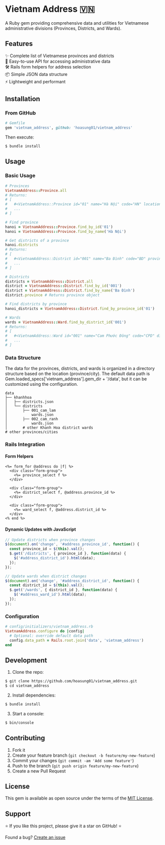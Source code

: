 # Vietnam Address 🇻🇳

A Ruby gem providing comprehensive data and utilities for Vietnamese administrative divisions (Provinces, Districts, and Wards).

## Features

✨ Complete list of Vietnamese provinces and districts  
🚀 Easy-to-use API for accessing administrative data  
🛠️ Rails form helpers for address selection  
📦 Simple JSON data structure  
⚡ Lightweight and performant  

## Installation

### From GitHub

```ruby
# Gemfile
gem 'vietnam_address', github: 'hoasung01/vietnam_address'
```

Then execute:
```bash
$ bundle install
```

## Usage

### Basic Usage

```ruby
# Provinces
VietnamAddress::Province.all
# Returns:
# [
#   #<VietnamAddress::Province id="01" name="Hà Nội" code="HN" location="ha-noi">,
#   ...
# ]

# Find province
hanoi = VietnamAddress::Province.find_by_id('01')
hanoi = VietnamAddress::Province.find_by_name('Hà Nội')

# Get districts of a province
hanoi.districts 
# Returns:
# [
#   #<VietnamAddress::District id="001" name="Ba Đình" code="BD" province_id="01">,
#   ...
# ]

# Districts
districts = VietnamAddress::District.all
district = VietnamAddress::District.find_by_id('001')
district = VietnamAddress::District.find_by_name('Ba Đình')
district.province # Returns province object

# Find districts by province
hanoi_districts = VietnamAddress::District.find_by_province_id('01')

# Wards
wards = VietnamAddress::Ward.find_by_district_id('001')
# Returns:
# [
#   #<VietnamAddress::Ward id="001" name="Cam Phước Đông" code="CPD" district_id="001" province_id="32">,
#   ...
# ]
```

### Data Structure
The data for the provinces, districts, and wards is organized in a directory structure based on the location (province/city). The default data path is Gem.loaded_specs['vietnam_address'].gem_dir + '/data', but it can be customized using the configuration.

```
data
├── khanhhoa
│   ├── districts.json
│   └── districts
│       ├── 001_cam_lam
│           wards.json
│       ├── 002_cam_ranh
│           wards.json
│       # other Khanh Hoa district wards
# other provinces/cities
```

### Rails Integration

#### Form Helpers

```erb
<%= form_for @address do |f| %>
  <div class="form-group">
    <%= province_select f %>
  </div>
  
  <div class="form-group">
    <%= district_select f, @address.province_id %>
  </div>
  
  <div class="form-group">
    <%= ward_select f, @address.district_id %>
  </div>
<% end %>
```

#### Dynamic Updates with JavaScript

```javascript
// Update districts when province changes
$(document).on('change', '#address_province_id', function() {
  const province_id = $(this).val();
  $.get('/districts', { province_id }, function(data) {
    $('#address_district_id').html(data);
  });
});

// Update wards when district changes
$(document).on('change', '#address_district_id', function() {
  const district_id = $(this).val();
  $.get('/wards', { district_id }, function(data) {
    $('#address_ward_id').html(data);
  });
});
```

### Configuration

```ruby
# config/initializers/vietnam_address.rb
VietnamAddress.configure do |config|
  # Optional: override default data path
  config.data_path = Rails.root.join('data', 'vietnam_address')
end
```

## Development

1. Clone the repo:
```bash
$ git clone https://github.com/hoasung01/vietnam_address.git
$ cd vietnam_address
```

2. Install dependencies:
```bash
$ bundle install
```

3. Start a console:
```bash
$ bin/console
```

## Contributing

1. Fork it
2. Create your feature branch (`git checkout -b feature/my-new-feature`)
3. Commit your changes (`git commit -am 'Add some feature'`)
4. Push to the branch (`git push origin feature/my-new-feature`)
5. Create a new Pull Request

## License

This gem is available as open source under the terms of the [MIT License](https://opensource.org/licenses/MIT).

## Support

⭐️ If you like this project, please give it a star on GitHub! ⭐️

Found a bug? [Create an issue](https://github.com/hoasung01/vietnam_address/issues)
